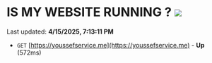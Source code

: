 # IS MY WEBSITE RUNNING ? [![](https://img.shields.io/static/v1?label=Sponsor&message=%E2%9D%A4&logo=GitHub&color=%23fe8e86)](https://github.com/sponsors/Youssef-Lehmam)

Last updated: **4/15/2025, 7:13:11 PM**

- `GET` [https://youssefservice.me](https://youssefservice.me) - **Up** (572ms)
